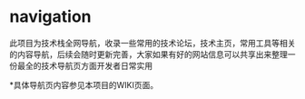 # navigation

此项目为技术栈全网导航，收录一些常用的技术论坛，技术主页，常用工具等相关的内容导航，后续会随时更新完善，大家如果有好的网站信息可以共享出来整理一份最全的技术导航页方面开发者日常实用

*具体导航页内容参见本项目的WIKI页面。
